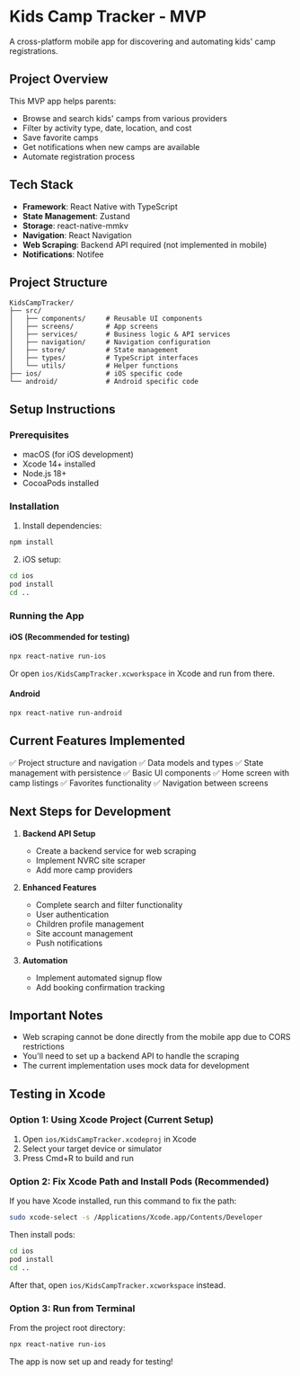 # Kids Camp Tracker - MVP

A cross-platform mobile app for discovering and automating kids' camp registrations.

## Project Overview

This MVP app helps parents:
- Browse and search kids' camps from various providers
- Filter by activity type, date, location, and cost
- Save favorite camps
- Get notifications when new camps are available
- Automate registration process

## Tech Stack

- **Framework**: React Native with TypeScript
- **State Management**: Zustand
- **Storage**: react-native-mmkv
- **Navigation**: React Navigation
- **Web Scraping**: Backend API required (not implemented in mobile)
- **Notifications**: Notifee

## Project Structure

```
KidsCampTracker/
├── src/
│   ├── components/     # Reusable UI components
│   ├── screens/        # App screens
│   ├── services/       # Business logic & API services
│   ├── navigation/     # Navigation configuration
│   ├── store/          # State management
│   ├── types/          # TypeScript interfaces
│   └── utils/          # Helper functions
├── ios/                # iOS specific code
└── android/            # Android specific code
```

## Setup Instructions

### Prerequisites
- macOS (for iOS development)
- Xcode 14+ installed
- Node.js 18+
- CocoaPods installed

### Installation

1. Install dependencies:
```bash
npm install
```

2. iOS setup:
```bash
cd ios
pod install
cd ..
```

### Running the App

#### iOS (Recommended for testing)
```bash
npx react-native run-ios
```

Or open `ios/KidsCampTracker.xcworkspace` in Xcode and run from there.

#### Android
```bash
npx react-native run-android
```

## Current Features Implemented

✅ Project structure and navigation
✅ Data models and types
✅ State management with persistence
✅ Basic UI components
✅ Home screen with camp listings
✅ Favorites functionality
✅ Navigation between screens

## Next Steps for Development

1. **Backend API Setup**
   - Create a backend service for web scraping
   - Implement NVRC site scraper
   - Add more camp providers

2. **Enhanced Features**
   - Complete search and filter functionality
   - User authentication
   - Children profile management
   - Site account management
   - Push notifications

3. **Automation**
   - Implement automated signup flow
   - Add booking confirmation tracking

## Important Notes

- Web scraping cannot be done directly from the mobile app due to CORS restrictions
- You'll need to set up a backend API to handle the scraping
- The current implementation uses mock data for development

## Testing in Xcode

### Option 1: Using Xcode Project (Current Setup)
1. Open `ios/KidsCampTracker.xcodeproj` in Xcode
2. Select your target device or simulator
3. Press Cmd+R to build and run

### Option 2: Fix Xcode Path and Install Pods (Recommended)
If you have Xcode installed, run this command to fix the path:
```bash
sudo xcode-select -s /Applications/Xcode.app/Contents/Developer
```

Then install pods:
```bash
cd ios
pod install
cd ..
```

After that, open `ios/KidsCampTracker.xcworkspace` instead.

### Option 3: Run from Terminal
From the project root directory:
```bash
npx react-native run-ios
```

The app is now set up and ready for testing!